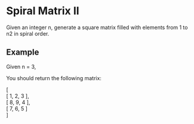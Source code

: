 
# Spiral Matrix II

Given an integer n, generate a square matrix filled with elements from 1 to n2 in spiral order.


## Example
Given n = 3,

You should return the following matrix:

[ <br />
 [ 1, 2, 3 ], <br />
 [ 8, 9, 4 ], <br />
 [ 7, 6, 5 ] <br />
]

